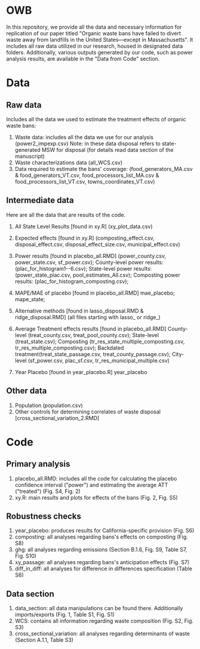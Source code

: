 # OWB

In this repository, we provide all the data and necessary information for replication of our paper titled "Organic waste bans have failed to divert waste away from landfills in the United States—except in Massachusetts".  It includes all raw data utilized in our research, housed in designated data folders. Additionally, various outputs generated by our code, such as power analysis results, are available in the "Data from Code" section.

# Data 

## Raw data 

Includes all the data we used to estimate the treatment effects of organic waste bans: 
1. Waste data: includes all the data we use for our analysis (power2_impexp.csv) Note: in these data disposal refers to state-generated MSW for disposal (for details read data section of the manuscript)
2. Waste characterizations data (all_WCS.csv)
3. Data required to estimate the bans' coverage: (food_generators_MA.csv & food_generators_VT.csv, food_processors_list_MA.csv & food_processors_list_VT.csv, towns_coordinates_VT.csv)

## Intermediate data
Here are all the data that are results of the code. 

1. All State Level Results [found in xy.R] (xy_plot_data.csv)

2. Expected effects [found in xy.R] (composting_effect.csv, disposal_effect.csv, disposal_effect_size.csv, municipal_effect.csv)
   
3. Power results [found in placebo_all.RMD] (power_county.csv, power_state.csv, sf_power.csv);
   County-level power results: (plac_for_histogram1--6.csv);
   State-level power results: (power_state_plac.csv, pool_estimates_All.csv);
   Composting power results: (plac_for_histogram_composting.csv);
   

5. MAPE/MAE of placebo [found in placebo_all.RMD] 
   mae_placebo;
   mape_state;
   
6. Alternative methods [found in lasso_disposal.RMD & ridge_disposal.RMD] (all files starting with lasso_ or ridge_)

7. Average Treatment effects results [found in placebo_all.RMD] 
   County-level (treat_county.csv, treat_pool_county.csv);
   State-level (treat_state.csv);
   Composting (tr_res_state_multiple_composting.csv, tr_res_multiple_composting.csv);
   Backdated treatment(treat_state_passage.csv, treat_county_passage.csv);
   City-level (sf_power.csv, plac_sf.csv, tr_res_municipal_multiple.csv)

8. Year Placebo [found in year_placebo.R] 
   year_placebo

## Other data 
1. Population (population.csv)
2. Other controls for determining correlates of waste disposal [cross_sectional_variation_2.RMD]

# Code

## Primary analysis
1. placebo_all.RMD: includes all the code for calculating the placebo confidence interval ("power") and estimating the average ATT ("treated") (Fig. S4, Fig. 2)
2. xy.R: main results and plots for effects of the bans (Fig. 2, Fig. S5)
## Robustness checks
1. year_placebo: produces results for California-specific provision (Fig. S6)
2. composting: all analyses regarding bans's effects on composting (Fig. S8)
3. ghg: all analyses regarding emissions (Section B.1.6, Fig. S9, Table S7, Fig. S10)
4. xy_passage: all analyses regarding bans's anticipation effects (Fig. S7)
5. diff_in_diff: all analyses for difference in differences specification (Table S6)
## Data section
1. data_section: all data manipulations can be found there. Additionally imports/exports (Fig. 1, Table S1, Fig. S1)
2. WCS: contains all information regarding waste composition (Fig. S2, Fig. S3)
3. cross_sectional_variation: all analyses regarding determinants of waste (Section A.1.1, Table S3)

